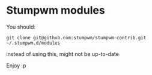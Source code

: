 # Stumpwm modules

You should:

    git clone git@github.com:stumpwm/stumpwm-contrib.git ~/.stumpwm.d/modules 

instead of using this, might not be up-to-date

Enjoy :p

